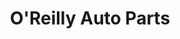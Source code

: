 ---
title: "O'Reilly Auto Parts"
url: /rapid-city/oreilly-auto-parts-mountain-view-road/
shop: Autoteile
---